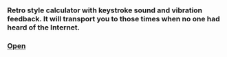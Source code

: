 ### Retro style calculator with keystroke sound and vibration feedback. It will transport you to those times when no one had heard of the Internet.

### [Open](https://ghtx280.github.io/Retro_Calculator/)
